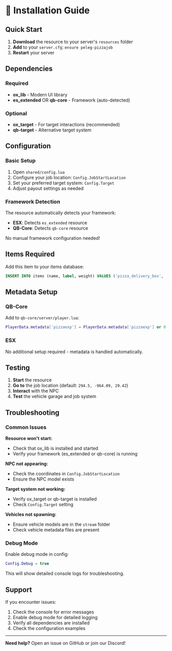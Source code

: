 # 🚀 Installation Guide

## Quick Start

1. **Download** the resource to your server's `resources` folder
2. **Add** to your `server.cfg`: `ensure peleg-pizzajob`
3. **Restart** your server

## Dependencies

### Required
- **ox_lib** - Modern UI library
- **es_extended** OR **qb-core** - Framework (auto-detected)

### Optional
- **ox_target** - For target interactions (recommended)
- **qb-target** - Alternative target system

## Configuration

### Basic Setup
1. Open `shared/config.lua`
2. Configure your job location: `Config.JobStartLocation`
3. Set your preferred target system: `Config.Target`
4. Adjust payout settings as needed

### Framework Detection
The resource automatically detects your framework:
- **ESX**: Detects `es_extended` resource
- **QB-Core**: Detects `qb-core` resource

No manual framework configuration needed!

## Items Required

Add this item to your items database:
```sql
INSERT INTO items (name, label, weight) VALUES ('pizza_delivery_box', 'Pizza Box', 1);
```

## Metadata Setup

### QB-Core
Add to `qb-core/server/player.lua`:
```lua
PlayerData.metadata['pizzaexp'] = PlayerData.metadata['pizzaexp'] or 0
```

### ESX
No additional setup required - metadata is handled automatically.

## Testing

1. **Start** the resource
2. **Go to** the job location (default: `294.5, -964.09, 29.42`)
3. **Interact** with the NPC
4. **Test** the vehicle garage and job system

## Troubleshooting

### Common Issues

**Resource won't start:**
- Check that ox_lib is installed and started
- Verify your framework (es_extended or qb-core) is running

**NPC not appearing:**
- Check the coordinates in `Config.JobStartLocation`
- Ensure the NPC model exists

**Target system not working:**
- Verify ox_target or qb-target is installed
- Check `Config.Target` setting

**Vehicles not spawning:**
- Ensure vehicle models are in the `stream` folder
- Check vehicle metadata files are present

### Debug Mode

Enable debug mode in config:
```lua
Config.Debug = true
```

This will show detailed console logs for troubleshooting.

## Support

If you encounter issues:
1. Check the console for error messages
2. Enable debug mode for detailed logging
3. Verify all dependencies are installed
4. Check the configuration examples

---

**Need help?** Open an issue on GitHub or join our Discord! 